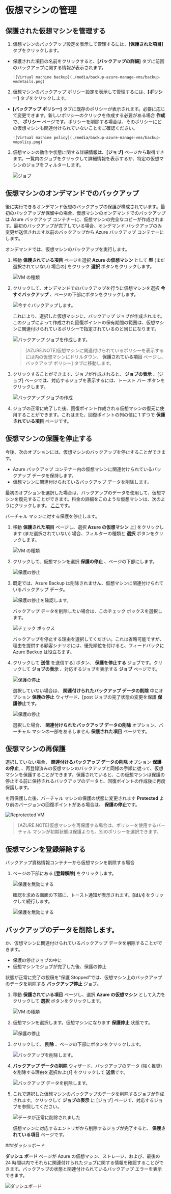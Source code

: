 <properties
	pageTitle="Azure Backup -仮想マシンの管理"
	description="Azure 仮想マシンを管理する方法について説明します。"
	services="backup"
	documentationCenter=""
	authors="jimpark"
	manager="jwhit"
	editor=""/>

<tags
	ms.service="backup"
	ms.workload="storage-backup-recovery"
	ms.tgt_pltfrm="na"
	ms.devlang="na"
	ms.topic="article"
	ms.date="05/28/2015"
	ms.author="jimpark"/>

# 仮想マシンの管理


## 保護された仮想マシンを管理する

1. 仮想マシンのバックアップ設定を表示して管理するには、**[保護された項目]** タブをクリックします。

  - 保護された項目の名前をクリックすると、**[バックアップの詳細]** タブに前回のバックアップに関する情報が表示されます。

        ![Virtual machine backup](./media/backup-azure-manage-vms/backup-vmdetails.png)

2. 仮想マシンのバックアップ ポリシー設定を表示して管理するには、**[ポリシー]** タブをクリックします。

  - **[バックアップ ポリシー]** タブに既存のポリシーが表示されます。必要に応じて変更できます。新しいポリシーのクリックを作成する必要がある場合 **作成** で、 **ポリシー** ページです。ポリシーを削除する場合は、そのポリシーにどの仮想マシンも関連付けられていないことをご確認ください。

        ![Virtual machine policy](./media/backup-azure-manage-vms/backup-vmpolicy.png)

3. 仮想マシンの動作や状態に関する詳細情報は、**[ジョブ]** ページから取得できます。一覧内のジョブをクリックして詳細情報を表示するか、特定の仮想マシンのジョブをフィルターします。

    ![ジョブ](./media/backup-azure-manage-vms/backup-job.png)

## 仮想マシンのオンデマンドでのバックアップ
後に実行できるオンデマンド仮想のバックアップの保護が構成されています。最初のバックアップが保留中の場合、仮想マシンのオンデマンドでのバックアップは Azure バックアップ コンテナーに、仮想マシンの完全なコピーが作成されます。最初のバックアップが完了している場合、オンデマンド バックアップのみ変更が送信されます以前のバックアップから Azure バックアップ コンテナーにします。

オンデマンドでは、仮想マシンのバックアップを実行します。

1. 移動 **保護されている項目** ページを選択 **Azure の仮想マシン** として **型** (まだ選択されていない) 場合の] をクリック **選択** ボタンをクリックします。

    ![VM の種類](./media/backup-azure-manage-vms/vm-type.png)

2. クリックして、オンデマンドでのバックアップを行うに仮想マシンを選択 **今すぐバックアップ** 、ページの下部にボタンをクリックします。

    ![今すぐバックアップします。](./media/backup-azure-manage-vms/backup-now.png)

    これにより、選択した仮想マシンに、バックアップ ジョブが作成されます。このジョブによって作成された回復ポイントの保有期間の範囲は、仮想マシンに関連付けられているポリシーで指定されているのと同じになります。

    ![バックアップ ジョブを作成します。](./media/backup-azure-manage-vms/creating-job.png)

    >[AZURE.NOTE]仮想マシンに関連付けられているポリシーを表示するには内の仮想マシンにドリルダウン、 **保護されている項目** ページし、バックアップ ポリシー] タブに移動します。

3. クリックすることができます、ジョブが作成されると、 **ジョブの表示** 、[ジョブ] ページでは、対応するジョブを表示するには、トースト バー ボタンをクリックします。

    ![バックアップ ジョブの作成](./media/backup-azure-manage-vms/created-job.png)

4. ジョブの正常に終了した後、回復ポイント作成される仮想マシンの復元に使用することができます。これはまた、回復ポイントの列の値に 1 ずつで **保護されている項目** ページです。

## 仮想マシンの保護を停止する
今後、次のオプションには、仮想マシンのバックアップを停止することができます。

- Azure バックアップ コンテナー内の仮想マシンに関連付けられているバックアップ データを保持します。
- 仮想マシンに関連付けられているバックアップ データを削除します。

最初のオプションを選択した場合は、バックアップのデータを使用して、仮想マシンを復元することができます。料金の詳細をこのような仮想マシンは、次のようにクリックします。 [ここ](http://azure.microsoft.com/pricing/details/backup/)です。

バーチャル マシンに対する保護を停止します。

1. 移動 **保護された項目** ページし、選択 **Azure の仮想マシン** 上] をクリックします (まだ選択されていない) 場合、フィルターの種類と **選択** ボタンをクリックします。

    ![VM の種類](./media/backup-azure-manage-vms/vm-type.png)

2. クリックして、仮想マシンを選択 **保護の停止** 、ページの下部にします。

    ![保護の停止](./media/backup-azure-manage-vms/stop-protection.png)

3. 既定では、Azure Backup は削除されません、仮想マシンに関連付けられているバックアップ データ。

    ![保護の停止を確認します。](./media/backup-azure-manage-vms/confirm-stop-protection.png)

    バックアップ データを削除したい場合は、このチェック ボックスを選択します。

    ![チェック ボックス](./media/backup-azure-manage-vms/checkbox.png)

    バックアップを停止する理由を選択してください。これは省略可能ですが、理由を提供する顧客シナリオには、優先順位を付けると、フィードバックに Azure Backup は役立ちます。

4. クリックして **送信** を送信する] ボタン、 **保護を停止する** ジョブです。クリックして **ジョブの表示** 、対応するジョブを表示する **ジョブ** ページです。

    ![保護の停止](./media/backup-azure-manage-vms/stop-protect-success.png)

    選択していない場合は、 **関連付けられたバックアップ データの削除** 中にオプション **保護の停止** ウィザード、[post ジョブの完了状態の変更を保護 **保護停止**です。

    ![保護の停止](./media/backup-azure-manage-vms/protection-stopped-status.png)

    選択した場合、 **関連付けられたバックアップ データの削除** オプション、バーチャル マシンの一部をあるしません **保護された項目** ページです。

## 仮想マシンの再保護
選択していない場合、 **関連付けるバックアップ データの削除** オプション **保護の停止**, 、再登録済みの仮想マシンのバックアップと同様の手順に従って、仮想マシンを保護することができます。保護されていると、この仮想マシンは保護の停止する前に保持されるバックアップのデータと、回復ポイントの作成後に再度保護します。

を再保護した後、バーチャル マシンの保護の状態に変更されます **Protected** より前のバージョンの回復ポイントがある場合は、 **保護の停止**です。

  ![Reprotected VM](./media/backup-azure-manage-vms/reprotected-status.png)

>[AZURE.NOTE]仮想マシンを再保護する場合は、ポリシーを使用するバーチャル マシンが初期状態は保護よりも、別のポリシーを選択できます。

## 仮想マシンを登録解除する

バックアップ資格情報コンテナーから仮想マシンを削除する場合

1. ページの下部にある **[登録解除]** をクリックします。

    ![保護を無効にする](./media/backup-azure-manage-vms/unregister-button.png)

    確認を求める画面の下部に、トースト通知が表示されます。**[はい]** をクリックして続行します。

    ![保護を無効にする](./media/backup-azure-manage-vms/confirm-unregister.png)

## バックアップのデータを削除します。
か、仮想マシンに関連付けられているバックアップ データを削除することができます。

- 保護の停止ジョブの中に
- 仮想マシンでジョブが完了した後、保護の停止

状態が正常に完了の投稿を"保護 Stopped"では、仮想マシン上のバックアップのデータを削除する **バックアップ停止** ジョブ。

1. 移動 **保護されている項目** ページし、選択 **Azure の仮想マシン** として入力をクリックして **選択** ボタンをクリックします。

    ![VM の種類](./media/backup-azure-manage-vms/vm-type.png)

2. 仮想マシンを選択します。仮想マシンになります **保護停止** 状態です。

    ![保護の停止](./media/backup-azure-manage-vms/protection-stopped-b.png)

3. クリックして、 **削除** 、ページの下部にボタンをクリックします。

    ![バックアップを削除します。](./media/backup-azure-manage-vms/delete-backup.png)

4.  **バックアップ データの削除** ウィザード、バックアップのデータ (強く推奨) を削除する理由を選択および] をクリックして **送信**です。

    ![バックアップ データを削除します。](./media/backup-azure-manage-vms/delete-backup-data.png)

5. これで選択した仮想マシンのバックアップのデータを削除するジョブが作成されます。クリックして **ジョブの表示** に [ジョブ] ページで、対応するジョブを参照してください。

    ![データが正常に削除されました](./media/backup-azure-manage-vms/delete-data-success.png)

    仮想マシンに対応するエントリがから削除するジョブが完了すると、 **保護されている項目** ページです。


###ダッシュボード

 **ダッシュ ボード** ページが Azure の仮想マシン、ストレージ、および、最後の 24 時間以内でそれらに関連付けられたジョブに関する情報を確認することができます。バックアップの状態と関連付けられているバックアップ エラーを表示できます。

  ![ダッシュボード](./media/backup-azure-manage-vms/dashboard-protectedvms.png)

<!---HONumber=GIT-SubDir-->